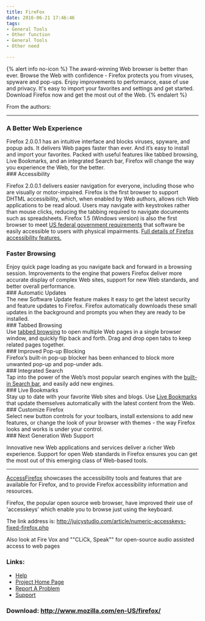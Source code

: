 ```yaml
---
title: FireFox
date: 2016-06-21 17:46:46
tags: 
- General Tools
- Other function
- General Tools
- Other need

---
```


{% alert info no-icon %}
The award-winning Web browser is better than ever. Browse the Web with confidence - Firefox protects you from viruses, spyware and pop-ups. Enjoy improvements to performance, ease of use and privacy. It's easy to import your favorites and settings and get started. Download Firefox now and get the most out of the Web.
{% endalert %}

<!-- more -->

From the authors:  

--------------------

### A Better Web Experience

<div class="" id="" maincontent="" right="">Firefox 2.0.0.1 has an intuitive interface and blocks viruses, spyware, and popup ads. It delivers Web pages faster than ever. And it’s easy to install and import your favorites. Packed with useful features like tabbed browsing, Live Bookmarks, and an integrated Search bar, Firefox will change the way you experience the Web, for the better.  
  
</div>### Accessibility

Firefox 2.0.0.1 delivers easier navigation for everyone, including those who are visually or motor-impaired. Firefox is the first browser to support DHTML accessibility, which, when enabled by Web authors, allows rich Web applications to be read aloud. Users may navigate with keystrokes rather than mouse clicks, reducing the tabbing required to navigate documents such as spreadsheets. Firefox 1.5 (Windows version) is also the first browser to meet <a href="">US federal government requirements</a> that software be easily accessible to users with physical impairments. <a _self="" href="" target="">Full details of Firefox accessibility features.</a>

### Faster Browsing

<div class="" id="" maincontent="" right="">Enjoy quick page loading as you navigate back and forward in a browsing session. Improvements to the engine that powers Firefox deliver more accurate display of complex Web sites, support for new Web standards, and better overall performance.  
  
</div>### Automatic Updates

<div class="" id="" maincontent="" right="">The new Software Update feature makes it easy to get the latest security and feature updates to Firefox. Firefox automatically downloads these small updates in the background and prompts you when they are ready to be installed.  
  
</div>### Tabbed Browsing

<div class="" id="" maincontent="" right="">Use <a href="">tabbed browsing</a> to open multiple Web pages in a single browser window, and quickly flip back and forth. Drag and drop open tabs to keep related pages together.  
  
</div>### Improved Pop-up Blocking

<div class="" id="" maincontent="" right="">Firefox’s built-in pop-up blocker has been enhanced to block more unwanted pop-up and pop-under ads.  
  
</div>### Integrated Search

<div class="" id="" maincontent="" right="">Tap into the power of the Web’s most popular search engines with the <a href="">built-in Search bar</a>, and easily add new engines.  
  
</div>### Live Bookmarks

<div class="" id="" maincontent="" right="">Stay up to date with your favorite Web sites and blogs. Use <a href="">Live Bookmarks</a> that update themselves automatically with the latest content from the Web.  
  
</div>### Customize Firefox

<div class="" id="" maincontent="" right="">Select new button controls for your toolbars, install extensions to add new features, or change the look of your browser with themes - the way Firefox looks and works is under your control.  
  
</div>### Next Generation Web Support

Innovative new Web applications and services deliver a richer Web experience. Support for open Web standards in Firefox ensures you can get the most out of this emerging class of Web-based tools.

- - - - - -

<a _self="" href="" target="">AccessFirefox</a> showcases the accessibility tools and features that are available for Firefox, and to provide Firefox accessibility information and resources.

Firefox, the popular open source web browser, have improved their use of 'accesskeys' which enable you to browse just using the keyboard.

The link address is: <a href="">http://juicystudio.com/article/numeric-accesskeys-fixed-firefox.php</a>

<div id="" relateditems=""></div><div class="" discussion=""><form action="" application="" enctype="" method="" name="" post="" reply="">Also look at Fire Vox and ""CLiCk, Speak"" for open-source audio assisted access to web pages</form></div>

### Links:
- <a href="http://www.mozilla.org/support/firefox/">Help</a>
- <a href="http://www.mozilla.com/firefox/">Project Home Page</a>
- <a href="http://www.mozilla.org/bugs/">Report A Problem</a>
- <a href="http://forums.mozillazine.org/viewforum.php?f=38">Support</a>

### Download: http://www.mozilla.com/en-US/firefox/ 